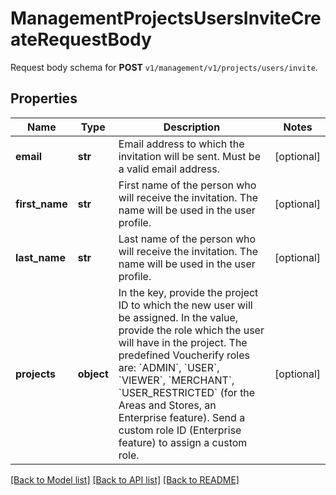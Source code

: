 # ManagementProjectsUsersInviteCreateRequestBody

Request body schema for **POST** `v1/management/v1/projects/users/invite`.

## Properties

Name | Type | Description | Notes
------------ | ------------- | ------------- | -------------
**email** | **str** | Email address to which the invitation will be sent. Must be a valid email address. | [optional] 
**first_name** | **str** | First name of the person who will receive the invitation. The name will be used in the user profile. | [optional] 
**last_name** | **str** | Last name of the person who will receive the invitation. The name will be used in the user profile. | [optional] 
**projects** | **object** | In the key, provide the project ID to which the new user will be assigned. In the value, provide the role which the user will have in the project. The predefined Voucherify roles are: &#x60;ADMIN&#x60;, &#x60;USER&#x60;, &#x60;VIEWER&#x60;, &#x60;MERCHANT&#x60;, &#x60;USER_RESTRICTED&#x60; (for the Areas and Stores, an Enterprise feature). Send a custom role ID (Enterprise feature) to assign a custom role. | [optional] 

[[Back to Model list]](../README.md#documentation-for-models) [[Back to API list]](../README.md#documentation-for-api-endpoints) [[Back to README]](../README.md)


